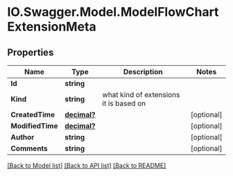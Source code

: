# IO.Swagger.Model.ModelFlowChartExtensionMeta
## Properties

Name | Type | Description | Notes
------------ | ------------- | ------------- | -------------
**Id** | **string** |  | 
**Kind** | **string** | what kind of extensions it is based on | 
**CreatedTime** | [**decimal?**](BigDecimal.md) |  | [optional] 
**ModifiedTime** | [**decimal?**](BigDecimal.md) |  | [optional] 
**Author** | **string** |  | [optional] 
**Comments** | **string** |  | [optional] 

[[Back to Model list]](../README.md#documentation-for-models) [[Back to API list]](../README.md#documentation-for-api-endpoints) [[Back to README]](../README.md)

